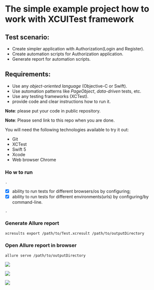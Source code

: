 # The simple example project how to work with XCUITest framework

## Test scenario:
- Create simpler application with Authorization(Login and Register).
- Create automation scripts for Authorization application. 
- Generate report for automation scripts. 
    
## Requirements:
- Use any *object-oriented language* (Objective-C or Swift).
- Use automation patterns like *PageObject*, *data-driven* tests, etc.
- Use any testing frameworks (XCTest). 
- provide code and clear instructions how to run it.

**Note**: please put your code in public repository.

**Note**: Please send link to this repo when you are done.


You will need the following technologies available to try it out:
* Git
* XCTest
* Swift 5
* Xcode 
* Web browser Chrome

### Ho w to run

```.```

- [x] ability to run tests for different browsers/os by configuring;
- [x] ability to run tests for different environments(urls) by configuring/by command-line.

```.``` 

### Generate Allure report 

```xcresults export /path/to/Test.xcresult /path/to/outputDirectory```

### Open Allure report in browser

```allure serve /path/to/outputDirectory```


![](https://c.radikal.ru/c18/2006/d4/8a941a65e312.png) 

![](https://b.radikal.ru/b10/2006/59/954d84d137fd.png)

![](https://b.radikal.ru/b02/2006/4d/d27d2999a522.png)
